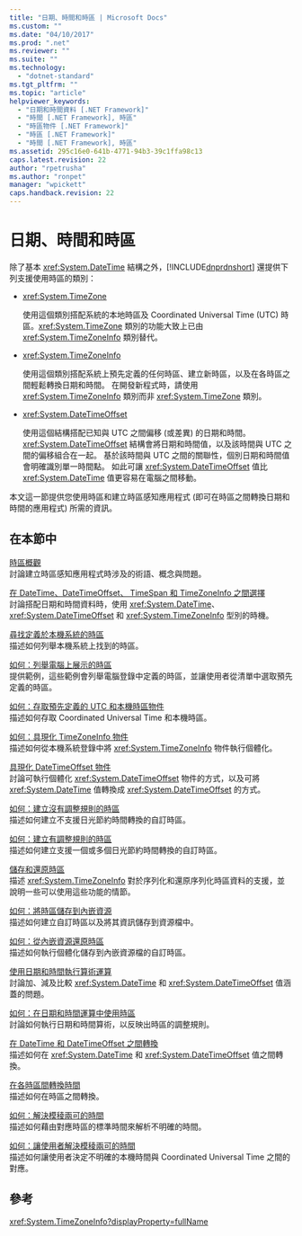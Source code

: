 ```yaml
---
title: "日期、時間和時區 | Microsoft Docs"
ms.custom: ""
ms.date: "04/10/2017"
ms.prod: ".net"
ms.reviewer: ""
ms.suite: ""
ms.technology: 
  - "dotnet-standard"
ms.tgt_pltfrm: ""
ms.topic: "article"
helpviewer_keywords: 
  - "日期和時間資料 [.NET Framework]"
  - "時間 [.NET Framework], 時區"
  - "時區物件 [.NET Framework]"
  - "時區 [.NET Framework]"
  - "時間 [.NET Framework], 時區"
ms.assetid: 295c16e0-641b-4771-94b3-39c1ffa98c13
caps.latest.revision: 22
author: "rpetrusha"
ms.author: "ronpet"
manager: "wpickett"
caps.handback.revision: 22
---
```

# 日期、時間和時區
除了基本 <xref:System.DateTime> 結構之外，[!INCLUDE[dnprdnshort](../../../includes/dnprdnshort-md.md)] 還提供下列支援使用時區的類別：  
  
-   <xref:System.TimeZone>  
  
     使用這個類別搭配系統的本地時區及 Coordinated Universal Time \(UTC\) 時區。<xref:System.TimeZone> 類別的功能大致上已由 <xref:System.TimeZoneInfo> 類別替代。  
  
-   <xref:System.TimeZoneInfo>  
  
     使用這個類別搭配系統上預先定義的任何時區、建立新時區，以及在各時區之間輕鬆轉換日期和時間。  在開發新程式時，請使用 <xref:System.TimeZoneInfo> 類別而非 <xref:System.TimeZone> 類別。  
  
-   <xref:System.DateTimeOffset>  
  
     使用這個結構搭配已知與 UTC 之間偏移 \(或差異\) 的日期和時間。  <xref:System.DateTimeOffset> 結構會將日期和時間值，以及該時間與 UTC 之間的偏移組合在一起。  基於該時間與 UTC 之間的關聯性，個別日期和時間值會明確識別單一時間點。  如此可讓 <xref:System.DateTimeOffset> 值比 <xref:System.DateTime> 值更容易在電腦之間移動。  
  
 本文這一節提供您使用時區和建立時區感知應用程式 \(即可在時區之間轉換日期和時間的應用程式\) 所需的資訊。  
  
## 在本節中  
 [時區概觀](../../../docs/standard/datetime/time-zone-overview.md)  
 討論建立時區感知應用程式時涉及的術語、概念與問題。  
  
 [在 DateTime、DateTimeOffset、 TimeSpan 和  TimeZoneInfo 之間選擇](../../../docs/standard/datetime/choosing-between-datetime.md)  
 討論搭配日期和時間資料時，使用 <xref:System.DateTime>、<xref:System.DateTimeOffset> 和 <xref:System.TimeZoneInfo> 型別的時機。  
  
 [尋找定義於本機系統的時區](../../../docs/standard/datetime/finding-the-time-zones-on-local-system.md)  
 描述如何列舉本機系統上找到的時區。  
  
 [如何：列舉電腦上展示的時區](../../../docs/standard/datetime/enumerate-time-zones.md)  
 提供範例，這些範例會列舉電腦登錄中定義的時區，並讓使用者從清單中選取預先定義的時區。  
  
 [如何：存取預先定義的 UTC 和本機時區物件](../../../docs/standard/datetime/access-utc-and-local.md)  
 描述如何存取 Coordinated Universal Time 和本機時區。  
  
 [如何：具現化 TimeZoneInfo 物件](../../../docs/standard/datetime/instantiate-time-zone-info.md)  
 描述如何從本機系統登錄中將 <xref:System.TimeZoneInfo> 物件執行個體化。  
  
 [具現化 DateTimeOffset 物件](../../../docs/standard/datetime/instantiating-a-datetimeoffset-object.md)  
 討論可執行個體化 <xref:System.DateTimeOffset> 物件的方式，以及可將 <xref:System.DateTime> 值轉換成 <xref:System.DateTimeOffset> 的方式。  
  
 [如何：建立沒有調整規則的時區](../../../docs/standard/datetime/create-time-zones-without-adjustment-rules.md)  
 描述如何建立不支援日光節約時間轉換的自訂時區。  
  
 [如何：建立有調整規則的時區](../../../docs/standard/datetime/create-time-zones-with-adjustment-rules.md)  
 描述如何建立支援一個或多個日光節約時間轉換的自訂時區。  
  
 [儲存和還原時區](../../../docs/standard/datetime/saving-and-restoring-time-zones.md)  
 描述 <xref:System.TimeZoneInfo> 對於序列化和還原序列化時區資料的支援，並說明一些可以使用這些功能的情節。  
  
 [如何：將時區儲存到內嵌資源](../../../docs/standard/datetime/save-time-zones-to-an-embedded-resource.md)  
 描述如何建立自訂時區以及將其資訊儲存到資源檔中。  
  
 [如何：從內嵌資源還原時區](../../../docs/standard/datetime/restore-time-zones-from-an-embedded-resource.md)  
 描述如何執行個體化儲存到內嵌資源檔的自訂時區。  
  
 [使用日期和時間執行算術運算](../../../docs/standard/datetime/performing-arithmetic-operations.md)  
 討論加、減及比較 <xref:System.DateTime> 和 <xref:System.DateTimeOffset> 值涵蓋的問題。  
  
 [如何：在日期和時間運算中使用時區](../../../docs/standard/datetime/use-time-zones-in-arithmetic.md)  
 討論如何執行日期和時間算術，以反映出時區的調整規則。  
  
 [在 DateTime 和 DateTimeOffset 之間轉換](../../../docs/standard/datetime/converting-between-datetime-and-offset.md)  
 描述如何在 <xref:System.DateTime> 和 <xref:System.DateTimeOffset> 值之間轉換。  
  
 [在各時區間轉換時間](../../../docs/standard/datetime/converting-between-time-zones.md)  
 描述如何在時區之間轉換。  
  
 [如何：解決模稜兩可的時間](../../../docs/standard/datetime/resolve-ambiguous-times.md)  
 描述如何藉由對應時區的標準時間來解析不明確的時間。  
  
 [如何：讓使用者解決模稜兩可的時間](../../../docs/standard/datetime/let-users-resolve-ambiguous-times.md)  
 描述如何讓使用者決定不明確的本機時間與 Coordinated Universal Time 之間的對應。  
  
## 參考  
 <xref:System.TimeZoneInfo?displayProperty=fullName>